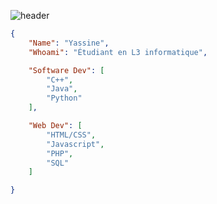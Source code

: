 ![header](https://capsule-render.vercel.app/api?type=waving&color=auto&height=220&section=header&text=Yassine&fontSize=60&animation=fadeIn&fontAlignY=38&desc=C%2B%2B%20Developer&descAlignY=51&descAlign=62)


```json
{
    "Name": "Yassine",
    "Whoami": "Étudiant en L3 informatique",

    "Software Dev": [
        "C++",
        "Java",
        "Python"
    ],

    "Web Dev": [
        "HTML/CSS",
        "Javascript",
        "PHP",
        "SQL"
    ]

}
```
